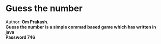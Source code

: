 # Guess the number
<stong>Author: <Strong> Om Prakash.<br>
 Guess the number is a simple commad based game which has written in java <br>
 Password 746
